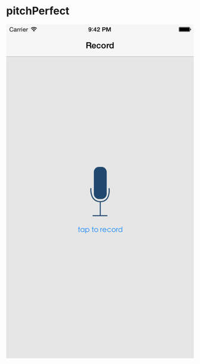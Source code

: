 # pitchPerfect

![screenshot](https://raw.githubusercontent.com/travisgillespie/pitchPerfect/master/iOS%20Simulator%20Screen%20Shot%20Aug%2024%2C%202015%2C%209.42.00%20PM.png)
